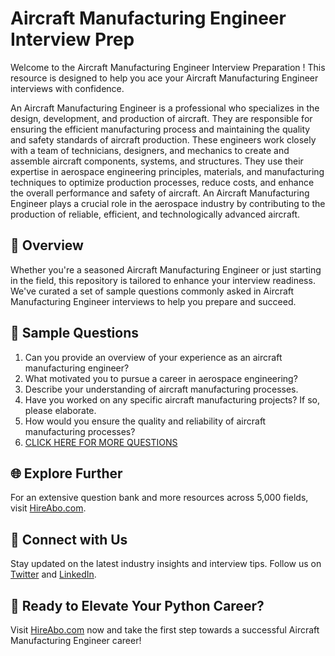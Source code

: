 # Aircraft Manufacturing Engineer Interview Prep

Welcome to the Aircraft Manufacturing Engineer Interview Preparation ! This resource is designed to help you ace your Aircraft Manufacturing Engineer interviews with confidence.

An Aircraft Manufacturing Engineer is a professional who specializes in the design, development, and production of aircraft. They are responsible for ensuring the efficient manufacturing process and maintaining the quality and safety standards of aircraft production. These engineers work closely with a team of technicians, designers, and mechanics to create and assemble aircraft components, systems, and structures. They use their expertise in aerospace engineering principles, materials, and manufacturing techniques to optimize production processes, reduce costs, and enhance the overall performance and safety of aircraft. An Aircraft Manufacturing Engineer plays a crucial role in the aerospace industry by contributing to the production of reliable, efficient, and technologically advanced aircraft.

## 🚀 Overview

Whether you're a seasoned Aircraft Manufacturing Engineer or just starting in the field, this repository is tailored to enhance your interview readiness. We've curated a set of sample questions commonly asked in Aircraft Manufacturing Engineer interviews to help you prepare and succeed.

## 📝 Sample Questions

1. Can you provide an overview of your experience as an aircraft manufacturing engineer?
2. What motivated you to pursue a career in aerospace engineering?
3. Describe your understanding of aircraft manufacturing processes.
4. Have you worked on any specific aircraft manufacturing projects? If so, please elaborate.
5. How would you ensure the quality and reliability of aircraft manufacturing processes?
6. [CLICK HERE FOR MORE QUESTIONS](https://hireabo.com/job/3_3_12/Aircraft%20Manufacturing%20Engineer)

## 🌐 Explore Further

For an extensive question bank and more resources across 5,000 fields, visit [HireAbo.com](https://www.hireabo.com).

## 📱 Connect with Us

Stay updated on the latest industry insights and interview tips. Follow us on [Twitter](https://twitter.com/hireabo) and [LinkedIn](https://www.linkedin.com/in/hire-abo-3609972a8/).

## 🚀 Ready to Elevate Your Python Career?

Visit [HireAbo.com](https://www.hireabo.com) now and take the first step towards a successful Aircraft Manufacturing Engineer career!